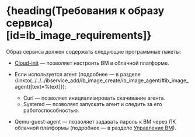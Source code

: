 # {heading(Требования к образу сервиса)[id=ib_image_requirements]}

Образ сервиса должен содержать следующие программные пакеты:

* [Cloud-init](https://cloudinit.readthedocs.io/en/latest/) — позволяет настроить ВМ в облачной платформе.
* Если используется агент (подробнее — в разделе {linkto(../../../ibservice_add/ib_image_create/ib_image_agent/#ib_image_agent)[text=%text]}):

   * Curl — позволяет инициализировать скачивание агента.
   * Systemd — позволяет запускать агент и следить за его работоспособностью.

* Qemu-guest-agent — позволяет задавать пароль к ВМ через ЛК облачной платформы (подробнее — в разделе [Управление ВМ](/ru/computing/iaas/service-management/vm/vm-manage#ustanovka_i_izmenenie_parolya)).
